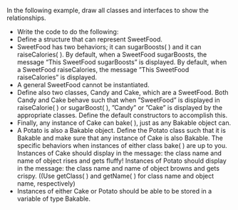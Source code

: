 
In the following example, draw all classes and interfaces to show the relationships.
- Write the code to do the following:
- Define a structure that can represent SweetFood. 
- SweetFood has two behaviors; it can sugarBoosts( ) and it can raiseCalories( ). By default, when a 
SweetFood sugarBoosts, the message “This SweetFood sugarBoosts” is displayed. By default, when a 
SweetFood raiseCalories, the message ”This SweetFood raiseCalories” is displayed. 
- A general SweetFood cannot be instantiated. 
- Define also two classes, Candy and Cake, which are a SweetFood. Both Candy and Cake behave such 
that when ”SweetFood” is displayed in raiseCalorie( ) or sugarBoost( ), ”Candy” or ”Cake” is displayed 
by the appropriate classes. Define the default constructors to accomplish this.
- Finally, any instance of Cake can bake( ), just as any Bakable object can.
- A Potato is also a Bakable object. Define the Potato class such that it is Bakable and make sure that any 
instance of Cake is also Bakable. The specific behaviors when instances of either class bake( ) are up to 
you. 
Instances of Cake should display in the message:  the class name and name of object rises and gets fluffy! 
Instances of Potato should display in the message:  the class name and name of object browns and gets 
crispy. ((Use getClass( ) and getName( ) for class name and object name, respectively)
- Instances of either Cake or Potato should be able to be stored in a variable of type Bakable.
